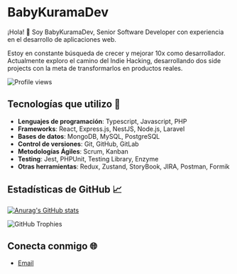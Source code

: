 # BabyKuramaDev

¡Hola! 👋 Soy BabyKuramaDev, Senior Software Developer con experiencia en el desarrollo de aplicaciones web. 

Estoy en constante búsqueda de crecer y mejorar 10x como desarrollador. Actualmente exploro el camino del Indie Hacking, desarrollando dos side projects con la meta de transformarlos en productos reales.

![Profile views](https://komarev.com/ghpvc/?username=KuramaBiju&color=blue)

## Tecnologías que utilizo 🚀

- **Lenguajes de programación**: Typescript, Javascript, PHP
- **Frameworks**: React, Express.js, NestJS, Node.js, Laravel
- **Bases de datos**: MongoDB, MySQL, PostgreSQL
- **Control de versiones**: Git, GitHub, GitLab
- **Metodologías Ágiles**: Scrum, Kanban
- **Testing**: Jest, PHPUnit, Testing Library, Enzyme
- **Otras herramientas**: Redux, Zustand, StoryBook, JIRA, Postman, Formik

## Estadísticas de GitHub 📈

[![Anurag's GitHub stats](https://github-readme-stats.vercel.app/api?username=BabyKuramaDev&show_icons=true&hide_border=true&theme=tokyonight)](https://github.com/anuraghazra/github-readme-stats)

![GitHub Trophies](https://github-profile-trophy.vercel.app/?username=BabyKuramaDev)



## Conecta conmigo 🌐

- [Email](mailto:jeronimoledesma0@gmail.com)
